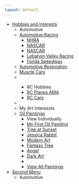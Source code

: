 ```yaml
---
layout: default
---
```


<div class="hero-unit">
  <ul class="nav">
      <li class="dropdown">
      <a href="#" class="dropdown-toggle" data-toggle="dropdown">Hobbies and Interests</a>
      <ul class="dropdown-menu">
        <li class="nav-header">Automotive</li>
          <li class="dropdown-submenu">
          <a tabindex="-1" href="#">Automotive Racing</a>
            <ul class="dropdown-menu">
              <li><a href="http://www.nhra.com/">NHRA</a></li>
              <li><a href="http://www.nascar.com/">NASCAR</a></li>
              <li><a href="http://www.nascar.com/">NASCAR</a></li>
              <li><a href="http://www.lebanonvalley.com/">Lebanon Valley Racing</a></li>
              <li><a href="http://fondaspeedway.net/">Fonda Speedway</a></li>
            </ul>
          </li>
        <li><a href="http://en.wikipedia.org/wiki/Automotive_restoration">Automotive Restoration</a></li>
        <li><a href="http://en.wikipedia.org/wiki/Muscle_car">Muscle Cars</a></li>
        <li class="divider"></li>
            <ul class="dropdown-menu">
            <li class="nav-header">RC Hobbies</li>
            <li><a href="http://www.modelaircraft.org/">RC Planes AMA</a></li>
            <li><a href="http://www.rccaraction.com/">RC Cars</a></li>
            </ul>
        <li class="divider"></li>
        <li class="nav-header">My Art Interessts</li>
          <li class="dropdown-submenu">
          <a tabindex="-1" href="#">Oil Paintings</a>
            <ul class="dropdown-menu">
            <li class="nav-header">View Individually</li>
            <li><a href="../assets/mypics/fruitbasket.jpg">My First Oil Painting</a></li>
            <li><a href="../assets/mypics/treesunset.jpg">Tree at Sunset</a></li>
            <li><a href="../assets/mypics/jesrabbit.jpg">Jessica Rabbit</a></li>
            <li><a href="../assets/mypics/swirl.jpg">Modern Art</a></li>
            <li><a href="../assets/mypics/treeweep.jpg">Fantasy Tree</a></li>
            <li><a href="../assets/mypics/angel.jpg">Angel</a></li>
            <li><a href="../assets/mypics/fright.jpg">Dark Art</a></li>
            <li class="divider"></li>
            <li><a href="paintings.html">View All Paintings</a></li>
            </ul>
          </li>
      </ul>
      </li>
      <li class="dropdown">
      <a href="#" class="dropdown-toggle" data-toggle="dropdown">Second Menu</a>
      <ul class="dropdown-menu">
        <li class="nav-header">Automotive</li>
      </ul>
      </li>
  </ul>
</div>




